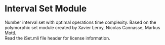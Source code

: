# Interval Set Module
Number interval set with optimal operations time complexity. Based on the polymorphic set module created by Xavier Leroy, Nicolas Cannasse, Markus Mottl. <br/>
Read the iSet.mli file header for license information.
